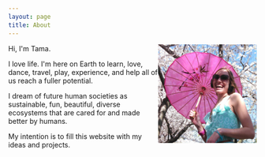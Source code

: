 ```yaml
---
layout: page
title: About
---
```


<img src="/res/aboutphoto.jpg" width="200" height="200" align="right">

Hi, I'm Tama.

I love life. I'm here on Earth to learn, love, dance, travel, play, experience, and help all of us reach a fuller potential.

I dream of future human societies as sustainable, fun, beautiful, diverse ecosystems that are cared for and made better by humans.

My intention is to fill this website with my ideas and projects.
